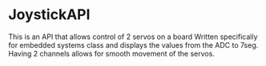 # JoystickAPI
This is an API that allows control of 2 servos on a board
Written specifically for embedded systems class and displays the values 
from the ADC to 7seg. Having 2 channels allows for smooth movement of 
the servos.
